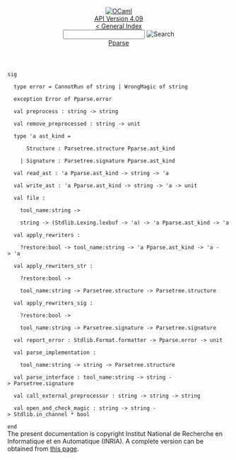 <!-- ((! set title API !)) ((! set documentation !)) ((! set api !)) ((! set nobreadcrumb !)) -->
<div class="api"><header><nav class="toc brand"><a class="brand" href="https://ocaml.org/"><img src="colour-logo-gray.svg" class="svg" alt="OCaml"></a></nav><nav class="toc"><div class="toc_version"><a href="/docs" id="version-select">API Version 4.09</a></div><a href="index.html">&lt; General Index</a><div class="api_search"><input type="text" name="apisearch" id="api_search" oninput="mySearch(false);" onkeypress="this.oninput();" onclick="this.oninput();" onpaste="this.oninput();">
<img src="search_icon.svg" alt="Search" class="svg" onclick="mySearch(false)"></div>
<div id="search_results"></div><div class="toc_title"><a href="Pparse.html">Pparse</a></div><ul></ul></nav></header>
<code class="code"><span class="keyword">sig</span><br>
&nbsp;&nbsp;<span class="keyword">type</span>&nbsp;error&nbsp;=&nbsp;<span class="constructor">CannotRun</span>&nbsp;<span class="keyword">of</span>&nbsp;string&nbsp;<span class="keywordsign">|</span>&nbsp;<span class="constructor">WrongMagic</span>&nbsp;<span class="keyword">of</span>&nbsp;string<br>
&nbsp;&nbsp;<span class="keyword">exception</span>&nbsp;<span class="constructor">Error</span>&nbsp;<span class="keyword">of</span>&nbsp;<span class="constructor">Pparse</span>.error<br>
&nbsp;&nbsp;<span class="keyword">val</span>&nbsp;preprocess&nbsp;:&nbsp;string&nbsp;<span class="keywordsign">-&gt;</span>&nbsp;string<br>
&nbsp;&nbsp;<span class="keyword">val</span>&nbsp;remove_preprocessed&nbsp;:&nbsp;string&nbsp;<span class="keywordsign">-&gt;</span>&nbsp;unit<br>
&nbsp;&nbsp;<span class="keyword">type</span>&nbsp;<span class="keywordsign">'</span>a&nbsp;ast_kind&nbsp;=<br>
&nbsp;&nbsp;&nbsp;&nbsp;&nbsp;&nbsp;<span class="constructor">Structure</span>&nbsp;:&nbsp;<span class="constructor">Parsetree</span>.structure&nbsp;<span class="constructor">Pparse</span>.ast_kind<br>
&nbsp;&nbsp;&nbsp;&nbsp;<span class="keywordsign">|</span>&nbsp;<span class="constructor">Signature</span>&nbsp;:&nbsp;<span class="constructor">Parsetree</span>.signature&nbsp;<span class="constructor">Pparse</span>.ast_kind<br>
&nbsp;&nbsp;<span class="keyword">val</span>&nbsp;read_ast&nbsp;:&nbsp;<span class="keywordsign">'</span>a&nbsp;<span class="constructor">Pparse</span>.ast_kind&nbsp;<span class="keywordsign">-&gt;</span>&nbsp;string&nbsp;<span class="keywordsign">-&gt;</span>&nbsp;<span class="keywordsign">'</span>a<br>
&nbsp;&nbsp;<span class="keyword">val</span>&nbsp;write_ast&nbsp;:&nbsp;<span class="keywordsign">'</span>a&nbsp;<span class="constructor">Pparse</span>.ast_kind&nbsp;<span class="keywordsign">-&gt;</span>&nbsp;string&nbsp;<span class="keywordsign">-&gt;</span>&nbsp;<span class="keywordsign">'</span>a&nbsp;<span class="keywordsign">-&gt;</span>&nbsp;unit<br>
&nbsp;&nbsp;<span class="keyword">val</span>&nbsp;file&nbsp;:<br>
&nbsp;&nbsp;&nbsp;&nbsp;tool_name:string&nbsp;<span class="keywordsign">-&gt;</span><br>
&nbsp;&nbsp;&nbsp;&nbsp;string&nbsp;<span class="keywordsign">-&gt;</span>&nbsp;(<span class="constructor">Stdlib</span>.<span class="constructor">Lexing</span>.lexbuf&nbsp;<span class="keywordsign">-&gt;</span>&nbsp;<span class="keywordsign">'</span>a)&nbsp;<span class="keywordsign">-&gt;</span>&nbsp;<span class="keywordsign">'</span>a&nbsp;<span class="constructor">Pparse</span>.ast_kind&nbsp;<span class="keywordsign">-&gt;</span>&nbsp;<span class="keywordsign">'</span>a<br>
&nbsp;&nbsp;<span class="keyword">val</span>&nbsp;apply_rewriters&nbsp;:<br>
&nbsp;&nbsp;&nbsp;&nbsp;?restore:bool&nbsp;<span class="keywordsign">-&gt;</span>&nbsp;tool_name:string&nbsp;<span class="keywordsign">-&gt;</span>&nbsp;<span class="keywordsign">'</span>a&nbsp;<span class="constructor">Pparse</span>.ast_kind&nbsp;<span class="keywordsign">-&gt;</span>&nbsp;<span class="keywordsign">'</span>a&nbsp;<span class="keywordsign">-&gt;</span>&nbsp;<span class="keywordsign">'</span>a<br>
&nbsp;&nbsp;<span class="keyword">val</span>&nbsp;apply_rewriters_str&nbsp;:<br>
&nbsp;&nbsp;&nbsp;&nbsp;?restore:bool&nbsp;<span class="keywordsign">-&gt;</span><br>
&nbsp;&nbsp;&nbsp;&nbsp;tool_name:string&nbsp;<span class="keywordsign">-&gt;</span>&nbsp;<span class="constructor">Parsetree</span>.structure&nbsp;<span class="keywordsign">-&gt;</span>&nbsp;<span class="constructor">Parsetree</span>.structure<br>
&nbsp;&nbsp;<span class="keyword">val</span>&nbsp;apply_rewriters_sig&nbsp;:<br>
&nbsp;&nbsp;&nbsp;&nbsp;?restore:bool&nbsp;<span class="keywordsign">-&gt;</span><br>
&nbsp;&nbsp;&nbsp;&nbsp;tool_name:string&nbsp;<span class="keywordsign">-&gt;</span>&nbsp;<span class="constructor">Parsetree</span>.signature&nbsp;<span class="keywordsign">-&gt;</span>&nbsp;<span class="constructor">Parsetree</span>.signature<br>
&nbsp;&nbsp;<span class="keyword">val</span>&nbsp;report_error&nbsp;:&nbsp;<span class="constructor">Stdlib</span>.<span class="constructor">Format</span>.formatter&nbsp;<span class="keywordsign">-&gt;</span>&nbsp;<span class="constructor">Pparse</span>.error&nbsp;<span class="keywordsign">-&gt;</span>&nbsp;unit<br>
&nbsp;&nbsp;<span class="keyword">val</span>&nbsp;parse_implementation&nbsp;:<br>
&nbsp;&nbsp;&nbsp;&nbsp;tool_name:string&nbsp;<span class="keywordsign">-&gt;</span>&nbsp;string&nbsp;<span class="keywordsign">-&gt;</span>&nbsp;<span class="constructor">Parsetree</span>.structure<br>
&nbsp;&nbsp;<span class="keyword">val</span>&nbsp;parse_interface&nbsp;:&nbsp;tool_name:string&nbsp;<span class="keywordsign">-&gt;</span>&nbsp;string&nbsp;<span class="keywordsign">-&gt;</span>&nbsp;<span class="constructor">Parsetree</span>.signature<br>
&nbsp;&nbsp;<span class="keyword">val</span>&nbsp;call_external_preprocessor&nbsp;:&nbsp;string&nbsp;<span class="keywordsign">-&gt;</span>&nbsp;string&nbsp;<span class="keywordsign">-&gt;</span>&nbsp;string<br>
&nbsp;&nbsp;<span class="keyword">val</span>&nbsp;open_and_check_magic&nbsp;:&nbsp;string&nbsp;<span class="keywordsign">-&gt;</span>&nbsp;string&nbsp;<span class="keywordsign">-&gt;</span>&nbsp;<span class="constructor">Stdlib</span>.in_channel&nbsp;*&nbsp;bool<br>
<span class="keyword">end</span></code>
<div class="copyright">The present documentation is copyright Institut National de Recherche en Informatique et en Automatique (INRIA). A complete version can be obtained from <a href="http://caml.inria.fr/pub/docs/manual-ocaml/">this page</a>.</div></div>